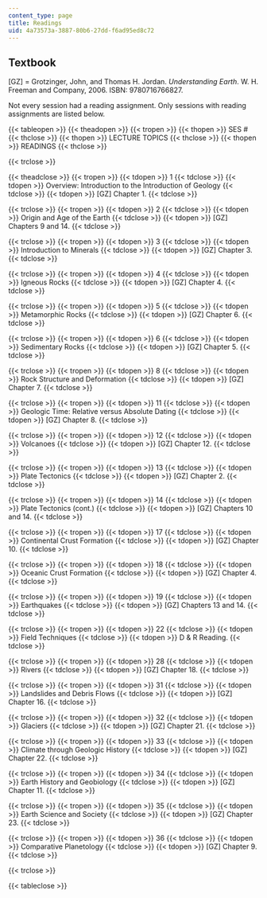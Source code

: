 ```yaml
---
content_type: page
title: Readings
uid: 4a73573a-3887-80b6-27dd-f6ad95ed8c72
---
```


Textbook
--------

\[GZ\] = Grotzinger, ﻿John, and Thomas H. Jordan. _Understanding Earth_. W. H. Freeman and Company, 2006. ISBN: 9780716766827.﻿

Not every session had a reading assignment. Only sessions with reading assignments are listed below.

{{< tableopen >}}
{{< theadopen >}}
{{< tropen >}}
{{< thopen >}}
SES #
{{< thclose >}}
{{< thopen >}}
LECTURE TOPICS
{{< thclose >}}
{{< thopen >}}
READINGS
{{< thclose >}}

{{< trclose >}}

{{< theadclose >}}
{{< tropen >}}
{{< tdopen >}}
1
{{< tdclose >}}
{{< tdopen >}}
Overview: Introduction to the Introduction of Geology
{{< tdclose >}}
{{< tdopen >}}
\[GZ\] Chapter 1.
{{< tdclose >}}

{{< trclose >}}
{{< tropen >}}
{{< tdopen >}}
2
{{< tdclose >}}
{{< tdopen >}}
Origin and Age of the Earth
{{< tdclose >}}
{{< tdopen >}}
\[GZ\] Chapters 9 and 14.
{{< tdclose >}}

{{< trclose >}}
{{< tropen >}}
{{< tdopen >}}
3
{{< tdclose >}}
{{< tdopen >}}
Introduction to Minerals
{{< tdclose >}}
{{< tdopen >}}
\[GZ\] Chapter 3.
{{< tdclose >}}

{{< trclose >}}
{{< tropen >}}
{{< tdopen >}}
4
{{< tdclose >}}
{{< tdopen >}}
Igneous Rocks
{{< tdclose >}}
{{< tdopen >}}
\[GZ\] Chapter 4.
{{< tdclose >}}

{{< trclose >}}
{{< tropen >}}
{{< tdopen >}}
5
{{< tdclose >}}
{{< tdopen >}}
Metamorphic Rocks
{{< tdclose >}}
{{< tdopen >}}
\[GZ\] Chapter 6.
{{< tdclose >}}

{{< trclose >}}
{{< tropen >}}
{{< tdopen >}}
6
{{< tdclose >}}
{{< tdopen >}}
Sedimentary Rocks
{{< tdclose >}}
{{< tdopen >}}
\[GZ\] Chapter 5.
{{< tdclose >}}

{{< trclose >}}
{{< tropen >}}
{{< tdopen >}}
8
{{< tdclose >}}
{{< tdopen >}}
Rock Structure and Deformation
{{< tdclose >}}
{{< tdopen >}}
\[GZ\] Chapter 7.
{{< tdclose >}}

{{< trclose >}}
{{< tropen >}}
{{< tdopen >}}
11
{{< tdclose >}}
{{< tdopen >}}
Geologic Time: Relative versus Absolute Dating
{{< tdclose >}}
{{< tdopen >}}
\[GZ\] Chapter 8.
{{< tdclose >}}

{{< trclose >}}
{{< tropen >}}
{{< tdopen >}}
12
{{< tdclose >}}
{{< tdopen >}}
Volcanoes
{{< tdclose >}}
{{< tdopen >}}
\[GZ\] Chapter 12.
{{< tdclose >}}

{{< trclose >}}
{{< tropen >}}
{{< tdopen >}}
13
{{< tdclose >}}
{{< tdopen >}}
Plate Tectonics
{{< tdclose >}}
{{< tdopen >}}
\[GZ\] Chapter 2.
{{< tdclose >}}

{{< trclose >}}
{{< tropen >}}
{{< tdopen >}}
14
{{< tdclose >}}
{{< tdopen >}}
Plate Tectonics (cont.)
{{< tdclose >}}
{{< tdopen >}}
\[GZ\] Chapters 10 and 14.
{{< tdclose >}}

{{< trclose >}}
{{< tropen >}}
{{< tdopen >}}
17
{{< tdclose >}}
{{< tdopen >}}
Continental Crust Formation
{{< tdclose >}}
{{< tdopen >}}
\[GZ\] Chapter 10.
{{< tdclose >}}

{{< trclose >}}
{{< tropen >}}
{{< tdopen >}}
18
{{< tdclose >}}
{{< tdopen >}}
Oceanic Crust Formation
{{< tdclose >}}
{{< tdopen >}}
\[GZ\] Chapter 4.
{{< tdclose >}}

{{< trclose >}}
{{< tropen >}}
{{< tdopen >}}
19
{{< tdclose >}}
{{< tdopen >}}
Earthquakes
{{< tdclose >}}
{{< tdopen >}}
\[GZ\] Chapters 13 and 14.
{{< tdclose >}}

{{< trclose >}}
{{< tropen >}}
{{< tdopen >}}
22
{{< tdclose >}}
{{< tdopen >}}
Field Techniques
{{< tdclose >}}
{{< tdopen >}}
D & R Reading.
{{< tdclose >}}

{{< trclose >}}
{{< tropen >}}
{{< tdopen >}}
28
{{< tdclose >}}
{{< tdopen >}}
Rivers
{{< tdclose >}}
{{< tdopen >}}
\[GZ\] Chapter 18.
{{< tdclose >}}

{{< trclose >}}
{{< tropen >}}
{{< tdopen >}}
31
{{< tdclose >}}
{{< tdopen >}}
Landslides and Debris Flows
{{< tdclose >}}
{{< tdopen >}}
\[GZ\] Chapter 16.
{{< tdclose >}}

{{< trclose >}}
{{< tropen >}}
{{< tdopen >}}
32
{{< tdclose >}}
{{< tdopen >}}
Glaciers
{{< tdclose >}}
{{< tdopen >}}
\[GZ\] Chapter 21.
{{< tdclose >}}

{{< trclose >}}
{{< tropen >}}
{{< tdopen >}}
33
{{< tdclose >}}
{{< tdopen >}}
Climate through Geologic History
{{< tdclose >}}
{{< tdopen >}}
\[GZ\] Chapter 22.
{{< tdclose >}}

{{< trclose >}}
{{< tropen >}}
{{< tdopen >}}
34
{{< tdclose >}}
{{< tdopen >}}
Earth History and Geobiology
{{< tdclose >}}
{{< tdopen >}}
\[GZ\] Chapter 11.
{{< tdclose >}}

{{< trclose >}}
{{< tropen >}}
{{< tdopen >}}
35
{{< tdclose >}}
{{< tdopen >}}
Earth Science and Society
{{< tdclose >}}
{{< tdopen >}}
\[GZ\] Chapter 23.
{{< tdclose >}}

{{< trclose >}}
{{< tropen >}}
{{< tdopen >}}
36
{{< tdclose >}}
{{< tdopen >}}
Comparative Planetology
{{< tdclose >}}
{{< tdopen >}}
\[GZ\] Chapter 9.
{{< tdclose >}}

{{< trclose >}}

{{< tableclose >}}